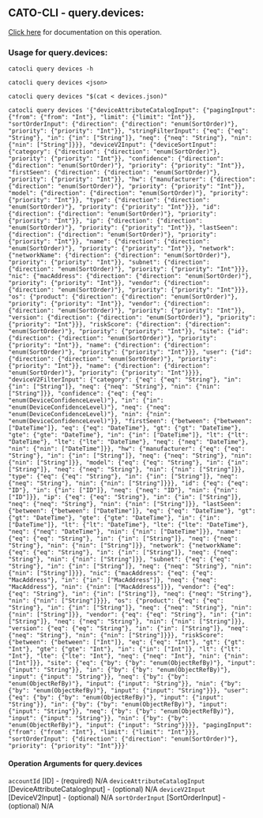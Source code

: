 
## CATO-CLI - query.devices:
[Click here](https://api.catonetworks.com/documentation/#query-devices) for documentation on this operation.

### Usage for query.devices:

`catocli query devices -h`

`catocli query devices <json>`

`catocli query devices "$(cat < devices.json)"`

`catocli query devices '{"deviceAttributeCatalogInput": {"pagingInput": {"from": {"from": "Int"}, "limit": {"limit": "Int"}}, "sortOrderInput": {"direction": {"direction": "enum(SortOrder)"}, "priority": {"priority": "Int"}}, "stringFilterInput": {"eq": {"eq": "String"}, "in": {"in": ["String"]}, "neq": {"neq": "String"}, "nin": {"nin": ["String"]}}}, "deviceV2Input": {"deviceSortInput": {"category": {"direction": {"direction": "enum(SortOrder)"}, "priority": {"priority": "Int"}}, "confidence": {"direction": {"direction": "enum(SortOrder)"}, "priority": {"priority": "Int"}}, "firstSeen": {"direction": {"direction": "enum(SortOrder)"}, "priority": {"priority": "Int"}}, "hw": {"manufacturer": {"direction": {"direction": "enum(SortOrder)"}, "priority": {"priority": "Int"}}, "model": {"direction": {"direction": "enum(SortOrder)"}, "priority": {"priority": "Int"}}, "type": {"direction": {"direction": "enum(SortOrder)"}, "priority": {"priority": "Int"}}}, "id": {"direction": {"direction": "enum(SortOrder)"}, "priority": {"priority": "Int"}}, "ip": {"direction": {"direction": "enum(SortOrder)"}, "priority": {"priority": "Int"}}, "lastSeen": {"direction": {"direction": "enum(SortOrder)"}, "priority": {"priority": "Int"}}, "name": {"direction": {"direction": "enum(SortOrder)"}, "priority": {"priority": "Int"}}, "network": {"networkName": {"direction": {"direction": "enum(SortOrder)"}, "priority": {"priority": "Int"}}, "subnet": {"direction": {"direction": "enum(SortOrder)"}, "priority": {"priority": "Int"}}}, "nic": {"macAddress": {"direction": {"direction": "enum(SortOrder)"}, "priority": {"priority": "Int"}}, "vendor": {"direction": {"direction": "enum(SortOrder)"}, "priority": {"priority": "Int"}}}, "os": {"product": {"direction": {"direction": "enum(SortOrder)"}, "priority": {"priority": "Int"}}, "vendor": {"direction": {"direction": "enum(SortOrder)"}, "priority": {"priority": "Int"}}, "version": {"direction": {"direction": "enum(SortOrder)"}, "priority": {"priority": "Int"}}}, "riskScore": {"direction": {"direction": "enum(SortOrder)"}, "priority": {"priority": "Int"}}, "site": {"id": {"direction": {"direction": "enum(SortOrder)"}, "priority": {"priority": "Int"}}, "name": {"direction": {"direction": "enum(SortOrder)"}, "priority": {"priority": "Int"}}}, "user": {"id": {"direction": {"direction": "enum(SortOrder)"}, "priority": {"priority": "Int"}}, "name": {"direction": {"direction": "enum(SortOrder)"}, "priority": {"priority": "Int"}}}}, "deviceV2FilterInput": {"category": {"eq": {"eq": "String"}, "in": {"in": ["String"]}, "neq": {"neq": "String"}, "nin": {"nin": ["String"]}}, "confidence": {"eq": {"eq": "enum(DeviceConfidenceLevel)"}, "in": {"in": "enum(DeviceConfidenceLevel)"}, "neq": {"neq": "enum(DeviceConfidenceLevel)"}, "nin": {"nin": "enum(DeviceConfidenceLevel)"}}, "firstSeen": {"between": {"between": ["DateTime"]}, "eq": {"eq": "DateTime"}, "gt": {"gt": "DateTime"}, "gte": {"gte": "DateTime"}, "in": {"in": ["DateTime"]}, "lt": {"lt": "DateTime"}, "lte": {"lte": "DateTime"}, "neq": {"neq": "DateTime"}, "nin": {"nin": ["DateTime"]}}, "hw": {"manufacturer": {"eq": {"eq": "String"}, "in": {"in": ["String"]}, "neq": {"neq": "String"}, "nin": {"nin": ["String"]}}, "model": {"eq": {"eq": "String"}, "in": {"in": ["String"]}, "neq": {"neq": "String"}, "nin": {"nin": ["String"]}}, "type": {"eq": {"eq": "String"}, "in": {"in": ["String"]}, "neq": {"neq": "String"}, "nin": {"nin": ["String"]}}}, "id": {"eq": {"eq": "ID"}, "in": {"in": ["ID"]}, "neq": {"neq": "ID"}, "nin": {"nin": ["ID"]}}, "ip": {"eq": {"eq": "String"}, "in": {"in": ["String"]}, "neq": {"neq": "String"}, "nin": {"nin": ["String"]}}, "lastSeen": {"between": {"between": ["DateTime"]}, "eq": {"eq": "DateTime"}, "gt": {"gt": "DateTime"}, "gte": {"gte": "DateTime"}, "in": {"in": ["DateTime"]}, "lt": {"lt": "DateTime"}, "lte": {"lte": "DateTime"}, "neq": {"neq": "DateTime"}, "nin": {"nin": ["DateTime"]}}, "name": {"eq": {"eq": "String"}, "in": {"in": ["String"]}, "neq": {"neq": "String"}, "nin": {"nin": ["String"]}}, "network": {"networkName": {"eq": {"eq": "String"}, "in": {"in": ["String"]}, "neq": {"neq": "String"}, "nin": {"nin": ["String"]}}, "subnet": {"eq": {"eq": "String"}, "in": {"in": ["String"]}, "neq": {"neq": "String"}, "nin": {"nin": ["String"]}}}, "nic": {"macAddress": {"eq": {"eq": "MacAddress"}, "in": {"in": ["MacAddress"]}, "neq": {"neq": "MacAddress"}, "nin": {"nin": ["MacAddress"]}}, "vendor": {"eq": {"eq": "String"}, "in": {"in": ["String"]}, "neq": {"neq": "String"}, "nin": {"nin": ["String"]}}}, "os": {"product": {"eq": {"eq": "String"}, "in": {"in": ["String"]}, "neq": {"neq": "String"}, "nin": {"nin": ["String"]}}, "vendor": {"eq": {"eq": "String"}, "in": {"in": ["String"]}, "neq": {"neq": "String"}, "nin": {"nin": ["String"]}}, "version": {"eq": {"eq": "String"}, "in": {"in": ["String"]}, "neq": {"neq": "String"}, "nin": {"nin": ["String"]}}}, "riskScore": {"between": {"between": ["Int"]}, "eq": {"eq": "Int"}, "gt": {"gt": "Int"}, "gte": {"gte": "Int"}, "in": {"in": ["Int"]}, "lt": {"lt": "Int"}, "lte": {"lte": "Int"}, "neq": {"neq": "Int"}, "nin": {"nin": ["Int"]}}, "site": {"eq": {"by": {"by": "enum(ObjectRefBy)"}, "input": {"input": "String"}}, "in": {"by": {"by": "enum(ObjectRefBy)"}, "input": {"input": "String"}}, "neq": {"by": {"by": "enum(ObjectRefBy)"}, "input": {"input": "String"}}, "nin": {"by": {"by": "enum(ObjectRefBy)"}, "input": {"input": "String"}}}, "user": {"eq": {"by": {"by": "enum(ObjectRefBy)"}, "input": {"input": "String"}}, "in": {"by": {"by": "enum(ObjectRefBy)"}, "input": {"input": "String"}}, "neq": {"by": {"by": "enum(ObjectRefBy)"}, "input": {"input": "String"}}, "nin": {"by": {"by": "enum(ObjectRefBy)"}, "input": {"input": "String"}}}}, "pagingInput": {"from": {"from": "Int"}, "limit": {"limit": "Int"}}}, "sortOrderInput": {"direction": {"direction": "enum(SortOrder)"}, "priority": {"priority": "Int"}}}'`

#### Operation Arguments for query.devices ####
`accountId` [ID] - (required) N/A 
`deviceAttributeCatalogInput` [DeviceAttributeCatalogInput] - (optional) N/A 
`deviceV2Input` [DeviceV2Input] - (optional) N/A 
`sortOrderInput` [SortOrderInput] - (optional) N/A 
